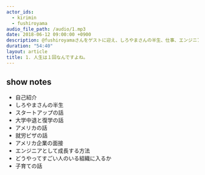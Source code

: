 ```yaml
---
actor_ids:
  - kirimin
  - fushiroyama
audio_file_path: /audio/1.mp3
date: 2018-06-12 09:00:00 +0900
description: @fushiroyamaさんをゲストに迎え、しろやまさんの半生、仕事、エンジニアとして成長する方法などについて話しました。
duration: "54:40"
layout: article
title: 1. 人生は１回なんですよね。
---
```


## show notes

- 自己紹介
- しろやまさんの半生
- スタートアップの話
- 大学中退と復学の話
- アメリカの話
- 就労ビザの話
- アメリカ企業の面接
- エンジニアとして成長する方法
- どうやってすごい人のいる組織に入るか
- 子育ての話

